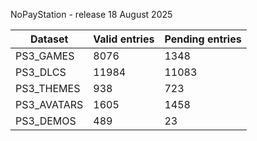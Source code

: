 NoPayStation - release 18 August 2025

|  Dataset  |Valid entries|Pending entries|
|-----------|-------------|---------------|
| PS3_GAMES |     8076    |      1348     |
|  PS3_DLCS |    11984    |     11083     |
| PS3_THEMES|     938     |      723      |
|PS3_AVATARS|     1605    |      1458     |
| PS3_DEMOS |     489     |       23      |
